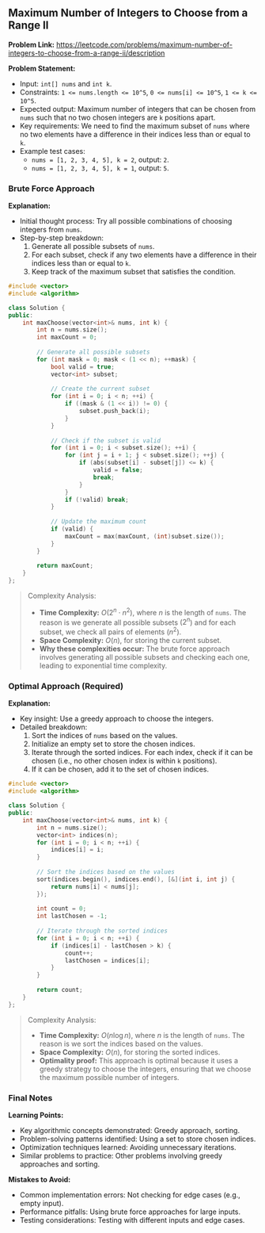 ## Maximum Number of Integers to Choose from a Range II

**Problem Link:** https://leetcode.com/problems/maximum-number-of-integers-to-choose-from-a-range-ii/description

**Problem Statement:**
- Input: `int[] nums` and `int k`.
- Constraints: `1 <= nums.length <= 10^5`, `0 <= nums[i] <= 10^5`, `1 <= k <= 10^5`.
- Expected output: Maximum number of integers that can be chosen from `nums` such that no two chosen integers are `k` positions apart.
- Key requirements: We need to find the maximum subset of `nums` where no two elements have a difference in their indices less than or equal to `k`.
- Example test cases:
  - `nums = [1, 2, 3, 4, 5], k = 2`, output: `2`.
  - `nums = [1, 2, 3, 4, 5], k = 1`, output: `5`.

### Brute Force Approach

**Explanation:**
- Initial thought process: Try all possible combinations of choosing integers from `nums`.
- Step-by-step breakdown: 
  1. Generate all possible subsets of `nums`.
  2. For each subset, check if any two elements have a difference in their indices less than or equal to `k`.
  3. Keep track of the maximum subset that satisfies the condition.

```cpp
#include <vector>
#include <algorithm>

class Solution {
public:
    int maxChoose(vector<int>& nums, int k) {
        int n = nums.size();
        int maxCount = 0;
        
        // Generate all possible subsets
        for (int mask = 0; mask < (1 << n); ++mask) {
            bool valid = true;
            vector<int> subset;
            
            // Create the current subset
            for (int i = 0; i < n; ++i) {
                if ((mask & (1 << i)) != 0) {
                    subset.push_back(i);
                }
            }
            
            // Check if the subset is valid
            for (int i = 0; i < subset.size(); ++i) {
                for (int j = i + 1; j < subset.size(); ++j) {
                    if (abs(subset[i] - subset[j]) <= k) {
                        valid = false;
                        break;
                    }
                }
                if (!valid) break;
            }
            
            // Update the maximum count
            if (valid) {
                maxCount = max(maxCount, (int)subset.size());
            }
        }
        
        return maxCount;
    }
};
```

> Complexity Analysis:
> - **Time Complexity:** $O(2^n \cdot n^2)$, where $n$ is the length of `nums`. The reason is we generate all possible subsets ($2^n$) and for each subset, we check all pairs of elements ($n^2$).
> - **Space Complexity:** $O(n)$, for storing the current subset.
> - **Why these complexities occur:** The brute force approach involves generating all possible subsets and checking each one, leading to exponential time complexity.

### Optimal Approach (Required)

**Explanation:**
- Key insight: Use a greedy approach to choose the integers.
- Detailed breakdown: 
  1. Sort the indices of `nums` based on the values.
  2. Initialize an empty set to store the chosen indices.
  3. Iterate through the sorted indices. For each index, check if it can be chosen (i.e., no other chosen index is within `k` positions).
  4. If it can be chosen, add it to the set of chosen indices.

```cpp
#include <vector>
#include <algorithm>

class Solution {
public:
    int maxChoose(vector<int>& nums, int k) {
        int n = nums.size();
        vector<int> indices(n);
        for (int i = 0; i < n; ++i) {
            indices[i] = i;
        }
        
        // Sort the indices based on the values
        sort(indices.begin(), indices.end(), [&](int i, int j) {
            return nums[i] < nums[j];
        });
        
        int count = 0;
        int lastChosen = -1;
        
        // Iterate through the sorted indices
        for (int i = 0; i < n; ++i) {
            if (indices[i] - lastChosen > k) {
                count++;
                lastChosen = indices[i];
            }
        }
        
        return count;
    }
};
```

> Complexity Analysis:
> - **Time Complexity:** $O(n \log n)$, where $n$ is the length of `nums`. The reason is we sort the indices based on the values.
> - **Space Complexity:** $O(n)$, for storing the sorted indices.
> - **Optimality proof:** This approach is optimal because it uses a greedy strategy to choose the integers, ensuring that we choose the maximum possible number of integers.

### Final Notes

**Learning Points:**
- Key algorithmic concepts demonstrated: Greedy approach, sorting.
- Problem-solving patterns identified: Using a set to store chosen indices.
- Optimization techniques learned: Avoiding unnecessary iterations.
- Similar problems to practice: Other problems involving greedy approaches and sorting.

**Mistakes to Avoid:**
- Common implementation errors: Not checking for edge cases (e.g., empty input).
- Performance pitfalls: Using brute force approaches for large inputs.
- Testing considerations: Testing with different inputs and edge cases.